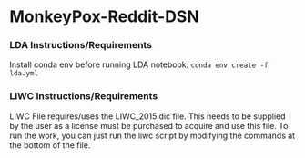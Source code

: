 # MonkeyPox-Reddit-DSN

### LDA Instructions/Requirements 
Install conda env before running LDA notebook:
`conda env create -f lda.yml`


### LIWC Instructions/Requirements
LIWC File requires/uses the LIWC_2015.dic file. This needs to be supplied by the user as a license must be purchased to acquire and use this file.
To run the work, you can just run the liwc script by modifying the commands at the bottom of the file.
